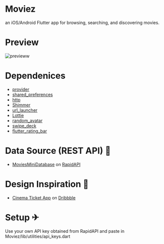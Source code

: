# Moviez

an iOS/Android Flutter app for browsing, searching, and discovering movies.

# Preview
![previeww](https://user-images.githubusercontent.com/82515232/188236058-952f73fb-686a-4ba3-89e4-f000c0e1d44d.png)




# Dependenices
- [provider](https://pub.dev/packages/provider) 
- [shared_preferences](https://pub.dev/packages/shared_preferences) 
- [http](https://pub.dev/packages/http)
- [Shimmer](https://pub.dev/packages/shimmer) 
- [url_launcher](https://pub.dev/packages/url_launcher) 
- [Lottie](https://pub.dev/packages/lottie) 
- [random_avatar](https://pub.dev/packages/random_avatar) 
- [swipe_deck](https://pub.dev/packages/swipe_deck) 
- [flutter_rating_bar](https://pub.dev/packages/flutter_rating_bar) 


# Data Source (REST API) 💾
- [MoviesMiniDatabase](https://rapidapi.com/SAdrian/api/moviesminidatabase) on [RapidAPI](https://rapidapi.com/hub)

# Design Inspiration 🍨
- [Cinema Ticket App](https://dribbble.com/shots/16193655-Cinema-Ticket-App) on [Dribbble](https://dribbble.com)

# Setup ✈
Use your own API key obtained from RapidAPI and paste in Moviez/lib/utilities/api_keys.dart

